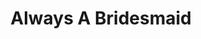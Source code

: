 ---
title: Always A Bridesmaid
Theatre: Limelight Theatre
Venue: Matuza Mainstage
date: 
closing_date: 
showtimes:
featured_image: 2024-Always-a-Bridesmaid.webp
featured_image_alt: 
featured_image_caption: Poster for Always A Bridesmaid
featured_image_attr: Limelight Theatre
featured_image_attr_link: 
playbill:
Website: 
Tickets: 
show_details: 
- Playwright: 
  - Jessie Jones - wiki
  - Nicholas Hope - wiki
  - Jamie Wooten - wiki
cast:
crew:
- Director: Cathy O'Brien
orchestra:
genres: 
Description: 
---